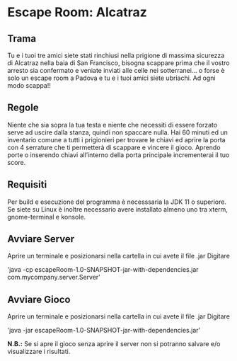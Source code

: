 # Escape Room: Alcatraz

## Trama

Tu e i tuoi tre amici siete stati rinchiusi nella prigione di massima sicurezza di Alcatraz nella baia di San Francisco, bisogna scappare prima che il vostro arresto sia confermato e veniate inviati alle celle nei sotterranei… o forse è solo un escape room a Padova e tu e i tuoi amici siete ubriachi. Ad ogni modo scappa!!

## Regole

Niente che sia sopra la tua testa e niente che necessiti di essere forzato serve ad uscire dalla stanza, quindi non spaccare nulla. Hai 60 minuti ed un inventario comune a tutti i prigionieri per trovare le chiavi ed aprire la porta con 4 serrature che ti permetterà di scappare e vincere il gioco. Aprendo porte o inserendo chiavi all’interno della porta principale incrementerai il tuo score.

## Requisiti

Per build e esecuzione del programma è necesssaria la JDK 11 o superiore.
Se siete su Linux è inoltre necessario avere installato almeno uno tra xterm, gnome-terminal e konsole.

## Avviare Server

Aprire un terminale e posizionarsi nella cartella in cui avete il file .jar
Digitare

'java -cp escapeRoom-1.0-SNAPSHOT-jar-with-dependencies.jar com.mycompany.server.Server'

## Avviare Gioco

Aprire un terminale e posizionarsi nella cartella in cui avete il file .jar
Digitare

'java -jar escapeRoom-1.0-SNAPSHOT-jar-with-dependencies.jar'

**N.B.:** Se si apre il gioco senza aprire il server non si potranno salvare e/o visualizzare i risultati.